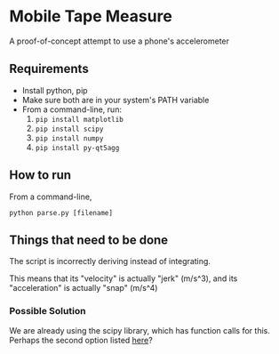 # Mobile Tape Measure

A proof-of-concept attempt to use a phone's accelerometer

## Requirements

* Install python, pip
* Make sure both are in your system's PATH variable
* From a command-line, run:
    1. `pip install matplotlib`
    1. `pip install scipy`
    1. `pip install numpy`
    1. `pip install py-qt5agg`

## How to run

From a command-line,

`python parse.py [filename]`

## Things that need to be done

The script is incorrectly deriving instead of integrating.

This means that its "velocity" is actually "jerk" (m/s^3), and its "acceleration" is actually "snap" (m/s^4)

### Possible Solution

We are already using the scipy library, which has function calls for this. Perhaps the second option listed [here](https://stackoverflow.com/questions/17602076/how-do-i-integrate-two-1-d-data-arrays-in-python)?


